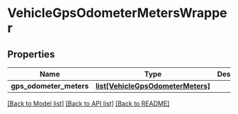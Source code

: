 # VehicleGpsOdometerMetersWrapper

## Properties
Name | Type | Description | Notes
------------ | ------------- | ------------- | -------------
**gps_odometer_meters** | [**list[VehicleGpsOdometerMeters]**](VehicleGpsOdometerMeters.md) |  | [optional] 

[[Back to Model list]](../README.md#documentation-for-models) [[Back to API list]](../README.md#documentation-for-api-endpoints) [[Back to README]](../README.md)

